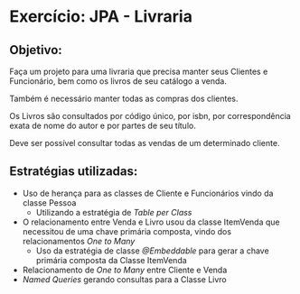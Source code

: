 # Exercício: JPA - Livraria

## Objetivo:

Faça um projeto para uma livraria que precisa manter seus Clientes e Funcionário, bem como os livros de seu catálogo a venda.

Também é necessário manter todas as compras dos clientes.

Os Livros são consultados por código único, por isbn, por correspondência exata de nome do autor e por partes de seu título.

Deve ser possível consultar todas as vendas de um determinado cliente.

## Estratégias utilizadas:

- Uso de herança para as classes de Cliente e Funcionários vindo da classe Pessoa
  - Utilizando a estratégia de _Table per Class_
- O relacionamento entre Venda e Livro usou da classe ItemVenda  que necessitou de uma chave primária composta, vindo dos relacionamentos _One to Many_
  - Uso da estratégia de classe _@Embeddable_ para gerar a chave primária composta da Classe ItemVenda
- Relacionamento de _One to Many_ entre Cliente e Venda
- _Named Queries_ gerando consultas para a Classe Livro 

